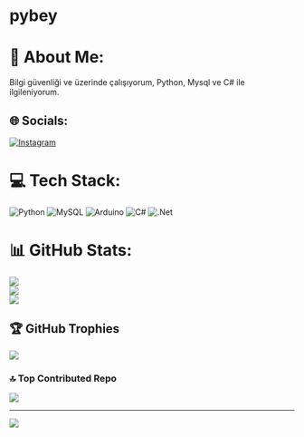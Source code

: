 # pybey
# 💫 About Me:
Bilgi güvenliği ve üzerinde çalışıyorum, Python, Mysql ve C# ile ilgileniyorum.


## 🌐 Socials:
[![Instagram](https://img.shields.io/badge/Instagram-%23E4405F.svg?logo=Instagram&logoColor=white)](https://instagram.com/gokay.yld) 

# 💻 Tech Stack:
![Python](https://img.shields.io/badge/python-3670A0?style=for-the-badge&logo=python&logoColor=ffdd54) ![MySQL](https://img.shields.io/badge/mysql-%2300f.svg?style=for-the-badge&logo=mysql&logoColor=white) ![Arduino](https://img.shields.io/badge/-Arduino-00979D?style=for-the-badge&logo=Arduino&logoColor=white) ![C#](https://img.shields.io/badge/c%23-%23239120.svg?style=for-the-badge&logo=c-sharp&logoColor=white) ![.Net](https://img.shields.io/badge/.NET-5C2D91?style=for-the-badge&logo=.net&logoColor=white)
# 📊 GitHub Stats:
![](https://github-readme-stats.vercel.app/api?username=egegokay91&theme=dark&hide_border=false&include_all_commits=false&count_private=false)<br/>
![](https://github-readme-streak-stats.herokuapp.com/?user=egegokay91&theme=dark&hide_border=false)<br/>
![](https://github-readme-stats.vercel.app/api/top-langs/?username=egegokay91&theme=dark&hide_border=false&include_all_commits=false&count_private=false&layout=compact)

## 🏆 GitHub Trophies
![](https://github-profile-trophy.vercel.app/?username=egegokay91&theme=radical&no-frame=false&no-bg=true&margin-w=4)

### 🔝 Top Contributed Repo
![](https://github-contributor-stats.vercel.app/api?username=egegokay91&limit=5&theme=dark&combine_all_yearly_contributions=true)

---
[![](https://visitcount.itsvg.in/api?id=egegokay91&icon=0&color=0)](https://visitcount.itsvg.in)

<!-- Proudly created with GPRM ( https://gprm.itsvg.in ) -->
